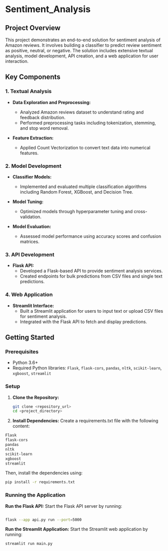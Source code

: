 # Sentiment_Analysis


## Project Overview

This project demonstrates an end-to-end solution for sentiment analysis of Amazon reviews. It involves building a classifier to predict review sentiment as positive, neutral, or negative. The solution includes extensive textual analysis, model development, API creation, and a web application for user interaction.

## Key Components

### 1. Textual Analysis

- **Data Exploration and Preprocessing:** 
  - Analyzed Amazon reviews dataset to understand rating and feedback distribution.
  - Performed preprocessing tasks including tokenization, stemming, and stop word removal.

- **Feature Extraction:**
  - Applied Count Vectorization to convert text data into numerical features.

### 2. Model Development

- **Classifier Models:**
  - Implemented and evaluated multiple classification algorithms including Random Forest, XGBoost, and Decision Tree.

- **Model Tuning:**
  - Optimized models through hyperparameter tuning and cross-validation.

- **Model Evaluation:**
  - Assessed model performance using accuracy scores and confusion matrices.

### 3. API Development

- **Flask API:**
  - Developed a Flask-based API to provide sentiment analysis services.
  - Created endpoints for bulk predictions from CSV files and single text predictions.

### 4. Web Application

- **Streamlit Interface:**
  - Built a Streamlit application for users to input text or upload CSV files for sentiment analysis.
  - Integrated with the Flask API to fetch and display predictions.

## Getting Started

### Prerequisites

- Python 3.6+
- Required Python libraries: `Flask`, `flask-cors`, `pandas`, `nltk`, `scikit-learn`, `xgboost`, `streamlit`

### Setup

1. **Clone the Repository:**
   ```bash
   git clone <repository_url>
   cd <project_directory>
   ```

2. **Install Dependencies:**
Create a requirements.txt file with the following content:
```bash
Flask
flask-cors
pandas
nltk
scikit-learn
xgboost
streamlit
```
Then, install the dependencies using:
```bash
pip install -r requirements.txt
```
### Running the Application
**Run the Flask API:**
Start the Flask API server by running:

```bash

flask --app api.py run --port=5000
```
**Run the Streamlit Application:**
Start the Streamlit web application by running:

```bash
streamlit run main.py
```

